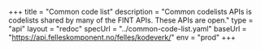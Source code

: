 +++
title = "Common code list"
description = "Common codelists APIs is codelists shared by many of the FINT APIs. These APIs are open."
type = "api"
layout = "redoc"
specUrl = "../common-code-list.yaml"
baseUrl = "https://api.felleskomponent.no/felles/kodeverk/"
env = "prod"
+++

